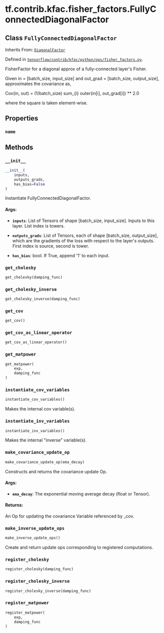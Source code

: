 <div itemscope itemtype="http://developers.google.com/ReferenceObject">
<meta itemprop="name" content="tf.contrib.kfac.fisher_factors.FullyConnectedDiagonalFactor" />
<meta itemprop="property" content="name"/>
<meta itemprop="property" content="__init__"/>
<meta itemprop="property" content="get_cholesky"/>
<meta itemprop="property" content="get_cholesky_inverse"/>
<meta itemprop="property" content="get_cov"/>
<meta itemprop="property" content="get_cov_as_linear_operator"/>
<meta itemprop="property" content="get_matpower"/>
<meta itemprop="property" content="instantiate_cov_variables"/>
<meta itemprop="property" content="instantiate_inv_variables"/>
<meta itemprop="property" content="make_covariance_update_op"/>
<meta itemprop="property" content="make_inverse_update_ops"/>
<meta itemprop="property" content="register_cholesky"/>
<meta itemprop="property" content="register_cholesky_inverse"/>
<meta itemprop="property" content="register_matpower"/>
</div>

# tf.contrib.kfac.fisher_factors.FullyConnectedDiagonalFactor

## Class `FullyConnectedDiagonalFactor`

Inherits From: [`DiagonalFactor`](../../../../tf/contrib/kfac/fisher_factors/DiagonalFactor.md)



Defined in [`tensorflow/contrib/kfac/python/ops/fisher_factors.py`](https://www.tensorflow.org/code/tensorflow/contrib/kfac/python/ops/fisher_factors.py).

FisherFactor for a diagonal approx of a fully-connected layer's Fisher.

Given in = [batch_size, input_size] and out_grad = [batch_size, output_size],
approximates the covariance as,

  Cov(in, out) = (1/batch_size) sum_{i} outer(in[i], out_grad[i]) ** 2.0

where the square is taken element-wise.

## Properties

<h3 id="name"><code>name</code></h3>





## Methods

<h3 id="__init__"><code>__init__</code></h3>

``` python
__init__(
    inputs,
    outputs_grads,
    has_bias=False
)
```

Instantiate FullyConnectedDiagonalFactor.

#### Args:

* <b>`inputs`</b>: List of Tensors of shape [batch_size, input_size]. Inputs to this
    layer.  List index is towers.
* <b>`outputs_grads`</b>: List of Tensors, each of shape [batch_size, output_size],
    which are the gradients of the loss with respect to the layer's
    outputs. First index is source, second is tower.

* <b>`has_bias`</b>: bool. If True, append '1' to each input.

<h3 id="get_cholesky"><code>get_cholesky</code></h3>

``` python
get_cholesky(damping_func)
```



<h3 id="get_cholesky_inverse"><code>get_cholesky_inverse</code></h3>

``` python
get_cholesky_inverse(damping_func)
```



<h3 id="get_cov"><code>get_cov</code></h3>

``` python
get_cov()
```



<h3 id="get_cov_as_linear_operator"><code>get_cov_as_linear_operator</code></h3>

``` python
get_cov_as_linear_operator()
```



<h3 id="get_matpower"><code>get_matpower</code></h3>

``` python
get_matpower(
    exp,
    damping_func
)
```



<h3 id="instantiate_cov_variables"><code>instantiate_cov_variables</code></h3>

``` python
instantiate_cov_variables()
```

Makes the internal cov variable(s).

<h3 id="instantiate_inv_variables"><code>instantiate_inv_variables</code></h3>

``` python
instantiate_inv_variables()
```

Makes the internal "inverse" variable(s).

<h3 id="make_covariance_update_op"><code>make_covariance_update_op</code></h3>

``` python
make_covariance_update_op(ema_decay)
```

Constructs and returns the covariance update Op.

#### Args:

* <b>`ema_decay`</b>: The exponential moving average decay (float or Tensor).

#### Returns:

An Op for updating the covariance Variable referenced by _cov.

<h3 id="make_inverse_update_ops"><code>make_inverse_update_ops</code></h3>

``` python
make_inverse_update_ops()
```

Create and return update ops corresponding to registered computations.

<h3 id="register_cholesky"><code>register_cholesky</code></h3>

``` python
register_cholesky(damping_func)
```



<h3 id="register_cholesky_inverse"><code>register_cholesky_inverse</code></h3>

``` python
register_cholesky_inverse(damping_func)
```



<h3 id="register_matpower"><code>register_matpower</code></h3>

``` python
register_matpower(
    exp,
    damping_func
)
```





